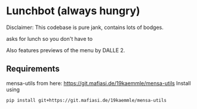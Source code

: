 # Lunchbot (always hungry)

Disclaimer: This codebase is pure jank, contains lots of bodges.

asks for lunch so you don't have to

Also features previews of the menu by DALLE 2.

## Requirements

mensa-utils from here: https://git.mafiasi.de/19kaemmle/mensa-utils
Install using
```
pip install git+https://git.mafiasi.de/19kaemmle/mensa-utils
```
